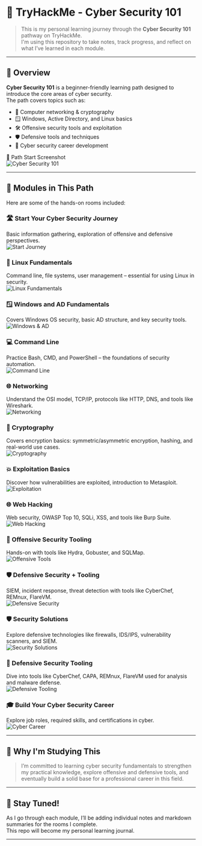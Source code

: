 # 🧠 TryHackMe - Cyber Security 101

> This is my personal learning journey through the **Cyber Security 101** pathway on TryHackMe.  
> I'm using this repository to take notes, track progress, and reflect on what I’ve learned in each module.

---

## 🔰 Overview

**Cyber Security 101** is a beginner-friendly learning path designed to introduce the core areas of cyber security.  
The path covers topics such as:

- 🧩 Computer networking & cryptography  
- 🪟 Windows, Active Directory, and Linux basics  
- 🛠️ Offensive security tools and exploitation  
- 🛡️ Defensive tools and techniques  
- 🎯 Cyber security career development

📌 Path Start Screenshot  
![Cyber Security 101](https://github.com/user-attachments/assets/40eea17f-7acb-427c-8986-02dcd25f9de1)

---

## 🧭 Modules in This Path

Here are some of the hands-on rooms included:

### 🛣️ Start Your Cyber Security Journey
Basic information gathering, exploration of offensive and defensive perspectives.  
![Start Journey](https://github.com/user-attachments/assets/58fef1ee-c828-48f9-9429-e5c21233b6f9)

### 🐧 Linux Fundamentals
Command line, file systems, user management – essential for using Linux in security.  
![Linux Fundamentals](https://github.com/user-attachments/assets/53e2f018-9346-40a6-8a64-4840585abf63)

### 🪟 Windows and AD Fundamentals
Covers Windows OS security, basic AD structure, and key security tools.  
![Windows & AD](https://github.com/user-attachments/assets/6df7dd0e-cc4b-4ab6-9a50-d70f32e2fafe)

### 💻 Command Line
Practice Bash, CMD, and PowerShell – the foundations of security automation.  
![Command Line](https://github.com/user-attachments/assets/32ab1382-8db5-4573-9014-bdd8bf445275)

### 🌐 Networking
Understand the OSI model, TCP/IP, protocols like HTTP, DNS, and tools like Wireshark.  
![Networking](https://github.com/user-attachments/assets/730a93e8-c587-4502-97d7-33e2dd827821)

### 🔐 Cryptography
Covers encryption basics: symmetric/asymmetric encryption, hashing, and real-world use cases.  
![Cryptography](https://github.com/user-attachments/assets/3e95138f-8395-435b-ade8-38d97066c112)

### 💥 Exploitation Basics
Discover how vulnerabilities are exploited, introduction to Metasploit.  
![Exploitation](https://github.com/user-attachments/assets/37d65ed2-f6ff-4b9a-9d56-4b6a7efc79b8)

### 🌐 Web Hacking
Web security, OWASP Top 10, SQLi, XSS, and tools like Burp Suite.  
![Web Hacking](https://github.com/user-attachments/assets/d99ba85c-41f8-4964-b4bc-e9e71c973862)

### 🧨 Offensive Security Tooling
Hands-on with tools like Hydra, Gobuster, and SQLMap.  
![Offensive Tools](https://github.com/user-attachments/assets/aad9aed5-0f21-4896-91e1-8395e959b6b8)

### 🛡️ Defensive Security + Tooling
SIEM, incident response, threat detection with tools like CyberChef, REMnux, FlareVM.  
![Defensive Security](https://github.com/user-attachments/assets/47586aff-49fa-4334-95e3-30da5bbfbfde)

### 🛡️ Security Solutions
Explore defensive technologies like firewalls, IDS/IPS, vulnerability scanners, and SIEM.  
![Security Solutions](https://github.com/user-attachments/assets/e4af30bf-97de-4e5e-ae98-872b2d8d449a)

### 🔧 Defensive Security Tooling
Dive into tools like CyberChef, CAPA, REMnux, FlareVM used for analysis and malware defense.  
![Defensive Tooling](https://github.com/user-attachments/assets/3e610bd8-f1b5-4541-9059-94eefa2bcdc4)

### 🎓 Build Your Cyber Security Career
Explore job roles, required skills, and certifications in cyber.  
![Cyber Career](https://github.com/user-attachments/assets/8b3c4d2f-324e-4df6-8f40-14c9878a383d)

---

## 📌 Why I'm Studying This

> I’m committed to learning cyber security fundamentals to strengthen my practical knowledge, explore offensive and defensive tools, and eventually build a solid base for a professional career in this field.

---

## 🧠 Stay Tuned!

As I go through each module, I’ll be adding individual notes and markdown summaries for the rooms I complete.  
This repo will become my personal learning journal.


---


